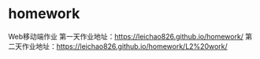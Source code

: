 # homework
Web移动端作业
第一天作业地址：https://leichao826.github.io/homework/
第二天作业地址：https://leichao826.github.io/homework/L2%20work/

